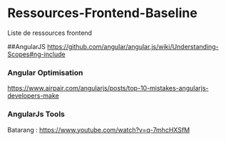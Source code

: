# Ressources-Frontend-Baseline
Liste de ressources frontend

##AngularJS
https://github.com/angular/angular.js/wiki/Understanding-Scopes#ng-include

### Angular Optimisation 
https://www.airpair.com/angularjs/posts/top-10-mistakes-angularjs-developers-make

### AngularJs Tools 
Batarang : https://www.youtube.com/watch?v=q-7mhcHXSfM

